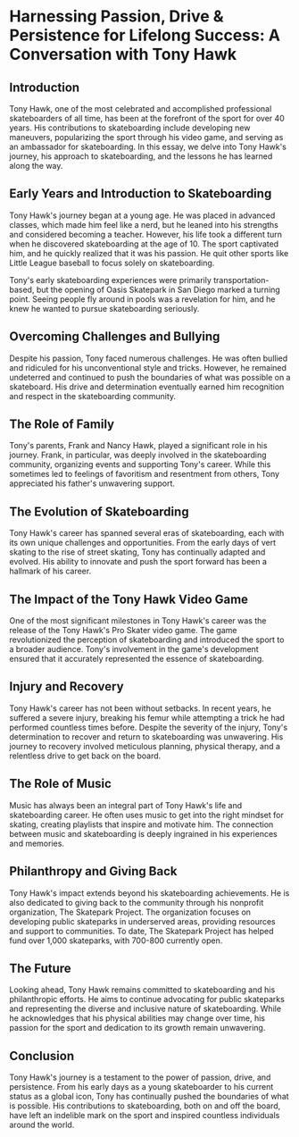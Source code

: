 # Harnessing Passion, Drive & Persistence for Lifelong Success: A Conversation with Tony Hawk

## Introduction

Tony Hawk, one of the most celebrated and accomplished professional skateboarders of all time, has been at the forefront of the sport for over 40 years. His contributions to skateboarding include developing new maneuvers, popularizing the sport through his video game, and serving as an ambassador for skateboarding. In this essay, we delve into Tony Hawk's journey, his approach to skateboarding, and the lessons he has learned along the way.

## Early Years and Introduction to Skateboarding

Tony Hawk's journey began at a young age. He was placed in advanced classes, which made him feel like a nerd, but he leaned into his strengths and considered becoming a teacher. However, his life took a different turn when he discovered skateboarding at the age of 10. The sport captivated him, and he quickly realized that it was his passion. He quit other sports like Little League baseball to focus solely on skateboarding.

Tony's early skateboarding experiences were primarily transportation-based, but the opening of Oasis Skatepark in San Diego marked a turning point. Seeing people fly around in pools was a revelation for him, and he knew he wanted to pursue skateboarding seriously.

## Overcoming Challenges and Bullying

Despite his passion, Tony faced numerous challenges. He was often bullied and ridiculed for his unconventional style and tricks. However, he remained undeterred and continued to push the boundaries of what was possible on a skateboard. His drive and determination eventually earned him recognition and respect in the skateboarding community.

## The Role of Family

Tony's parents, Frank and Nancy Hawk, played a significant role in his journey. Frank, in particular, was deeply involved in the skateboarding community, organizing events and supporting Tony's career. While this sometimes led to feelings of favoritism and resentment from others, Tony appreciated his father's unwavering support.

## The Evolution of Skateboarding

Tony Hawk's career has spanned several eras of skateboarding, each with its own unique challenges and opportunities. From the early days of vert skating to the rise of street skating, Tony has continually adapted and evolved. His ability to innovate and push the sport forward has been a hallmark of his career.

## The Impact of the Tony Hawk Video Game

One of the most significant milestones in Tony Hawk's career was the release of the Tony Hawk's Pro Skater video game. The game revolutionized the perception of skateboarding and introduced the sport to a broader audience. Tony's involvement in the game's development ensured that it accurately represented the essence of skateboarding.

## Injury and Recovery

Tony Hawk's career has not been without setbacks. In recent years, he suffered a severe injury, breaking his femur while attempting a trick he had performed countless times before. Despite the severity of the injury, Tony's determination to recover and return to skateboarding was unwavering. His journey to recovery involved meticulous planning, physical therapy, and a relentless drive to get back on the board.

## The Role of Music

Music has always been an integral part of Tony Hawk's life and skateboarding career. He often uses music to get into the right mindset for skating, creating playlists that inspire and motivate him. The connection between music and skateboarding is deeply ingrained in his experiences and memories.

## Philanthropy and Giving Back

Tony Hawk's impact extends beyond his skateboarding achievements. He is also dedicated to giving back to the community through his nonprofit organization, The Skatepark Project. The organization focuses on developing public skateparks in underserved areas, providing resources and support to communities. To date, The Skatepark Project has helped fund over 1,000 skateparks, with 700-800 currently open.

## The Future

Looking ahead, Tony Hawk remains committed to skateboarding and his philanthropic efforts. He aims to continue advocating for public skateparks and representing the diverse and inclusive nature of skateboarding. While he acknowledges that his physical abilities may change over time, his passion for the sport and dedication to its growth remain unwavering.

## Conclusion

Tony Hawk's journey is a testament to the power of passion, drive, and persistence. From his early days as a young skateboarder to his current status as a global icon, Tony has continually pushed the boundaries of what is possible. His contributions to skateboarding, both on and off the board, have left an indelible mark on the sport and inspired countless individuals around the world.